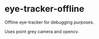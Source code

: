 # eye-tracker-offline
Offline eye-tracker for debugging purposes. 

Uses point grey camera and opencv.
